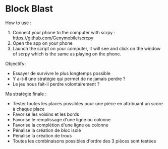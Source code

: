 # Block Blast

How to use :
1) Connect your phone to the computer with scrpy : https://github.com/Genymobile/scrcpy
2) Open the app on your phone
3) Launch the script on your computer, it will see and click on the window of scrpy which is the same as playing on the phone.

Objectifs :

- Essayer de survivre le plus longtemps possible
- Y a-t-il une stratégie qui permet de ne jamais perdre ?
- Le jeu nous fait-il perdre volontairement ?

Ma stratégie finale :
- Tester toutes les places possibles pour une pièce en attribuant un score à chaque place
- Favorise les voisins et les bords
- Favorise le remplissage d'une ligne ou colonne
- Favorise la complétion d'une ligne ou colonne
- Pénalise la création de bloc isolé
- Pénalise la création de trous
- Toutes les combinaisons possibles d'ordre des 3 pièces sont testées

